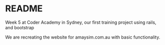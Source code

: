 # README

Week 5 at Coder Academy in Sydney, our first training project using rails,
and bootstrap

We are recreating the website for amaysim.com.au with basic functionality.

